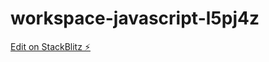 # workspace-javascript-l5pj4z

[Edit on StackBlitz ⚡️](https://stackblitz.com/edit/workspace-javascript-l5pj4z)